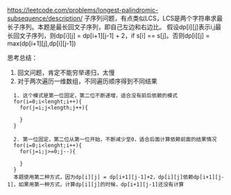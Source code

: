 https://leetcode.com/problems/longest-palindromic-subsequence/description/  子序列问题，有点类似LCS，LCS是两个字符串求最长子序列。本题是最长回文子序列，即自己左边和右边比。
假设dp[i][j]表示i,j最长回文子序列，则dp[i][j] = dp[i+1][j-1] + 2，if s[i] == s[j]。否则dp[i][j] = max(dp[i+1][j],dp[i][j-1])

思考总结：
1. 回文问题，肯定不能穷举递归，太慢
2. 对于两次遍历一维数组，不同遍历顺序得到不同结果
```
  1. 这个模式是第一位固定，第二位不断递增，适合没有前后依赖的模式
  for(i=0;i<lenght;i++){
    for(j=i;j<length;j++){

    }
  }

  2. 第一位固定，第二位从第一位开始，不断减少至0，适合后面计算依赖前面的结果情况
  for(i=0;i<lenght;i++){
    for(j=i;j>=0;j--){

    }
  }
  本题使用第二种方式，因为dp[i][j] = dp[i+1][j-1]+2，dp[i][j]依赖dp[i+1][j-1]，如果用第一种方式，计算dp[i][j]的时候，dp[i+1][j-1]还没有计算
```